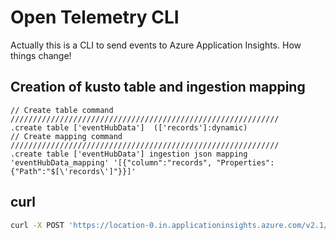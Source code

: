 # Open Telemetry CLI

Actually this is a CLI to send events to Azure Application Insights.
How things change!

## Creation of kusto table and ingestion mapping

````kql
// Create table command
////////////////////////////////////////////////////////////
.create table ['eventHubData']  (['records']:dynamic)
// Create mapping command
////////////////////////////////////////////////////////////
.create table ['eventHubData'] ingestion json mapping 'eventHubData_mapping' '[{"column":"records", "Properties":{"Path":"$[\'records\']"}}]'
````

## curl

```bash
curl -X POST 'https://location-0.in.applicationinsights.azure.com/v2.1/track' -H "Content-Type: application/x-json-stream" -d @file.json
````
